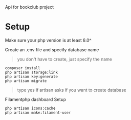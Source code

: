Api for bookclub project

# Setup
Make sure your php version is at least 8.0^

Create an .env file and specify database name
> you don't have to create, just specify the name

```shell
composer install
php artisan storage:link
php artisan key:generate
php artisan migrate
```
> type yes if artisan asks if you want to create database

Filamentphp dashboard Setup
```shell
php artisan icons:cache
php artisan make:filament-user
```
